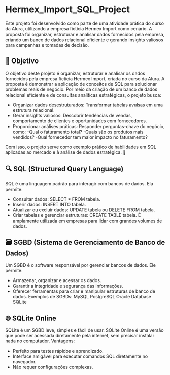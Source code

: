 # Hermex_Import_SQL_Project
Este projeto foi desenvolvido como parte de uma atividade prática do curso da Alura, utilizando a empresa fictícia Hermex Import como cenário. A proposta foi organizar, estruturar e analisar dados fornecidos pela empresa, criando um banco de dados relacional eficiente e gerando insights valiosos para campanhas e tomadas de decisão.

## 🎯 Objetivo

O objetivo deste projeto é organizar, estruturar e analisar os dados fornecidos pela empresa fictícia Hermex Import, criada no curso da Alura. A proposta é demonstrar a aplicação de conceitos de SQL para solucionar problemas reais de negócio. Por meio da criação de um banco de dados relacional eficiente e de consultas analíticas estratégicas, o projeto busca:
* Organizar dados desestruturados: Transformar tabelas avulsas em uma estrutura relacional.
* Gerar insights valiosos: Descobrir tendências de vendas, comportamento de clientes e oportunidades com fornecedores.
* Proporcionar análises práticas: Responder perguntas-chave do negócio, como:
-Qual o faturamento total?
-Quais são os produtos mais vendidos?
-Qual fornecedor tem maior impacto no faturamento?

Com isso, o projeto serve como exemplo prático de habilidades em SQL aplicadas ao mercado e à análise de dados estratégica. 🚀

## 🔍 SQL (Structured Query Language)
SQL é uma linguagem padrão para interagir com bancos de dados.
Ela permite:
* Consultar dados: SELECT * FROM tabela.
* Inserir dados: INSERT INTO tabela.
* Atualizar ou excluir dados: UPDATE tabela ou DELETE FROM tabela.
* Criar tabelas e gerenciar estruturas: CREATE TABLE tabela.
É amplamente utilizada em empresas para lidar com grandes volumes de dados.

## 🗃️ SGBD (Sistema de Gerenciamento de Banco de Dados)
Um SGBD é o software responsável por gerenciar bancos de dados. Ele permite:
* Armazenar, organizar e acessar os dados.
* Garantir a integridade e segurança das informações.
* Oferecer ferramentas para criar e manipular estruturas de banco de dados.
Exemplos de SGBDs:
MySQL
PostgreSQL
Oracle Database
SQLite

## 🌐 SQLite Online
SQLite é um SGBD leve, simples e fácil de usar.
SQLite Online é uma versão que pode ser acessada diretamente pela internet, sem precisar instalar nada no computador.
Vantagens:
* Perfeito para testes rápidos e aprendizado.
* Interface amigável para executar comandos SQL diretamente no navegador.
* Não requer configurações complexas.

